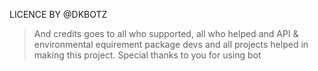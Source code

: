 LICENCE BY @DKBOTZ

> And credits goes to all who supported, all who helped and API & environmental equirement package devs and all projects helped in making this project.
> Special thanks to you for using bot
